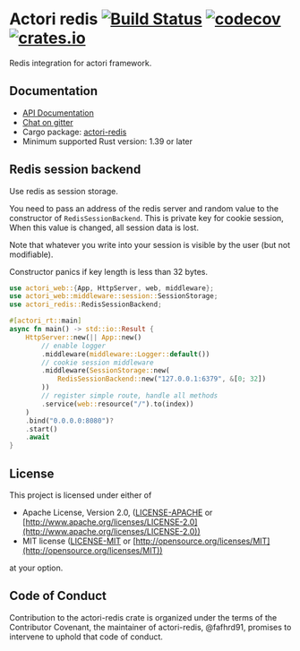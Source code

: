 # Actori redis [![Build Status](https://travis-ci.org/actori/actori-redis.svg?branch=master)](https://travis-ci.org/actori/actori-redis) [![codecov](https://codecov.io/gh/actori/actori-redis/branch/master/graph/badge.svg)](https://codecov.io/gh/actori/actori-redis) [![crates.io](http://meritbadge.herokuapp.com/actori-redis)](https://crates.io/crates/actori-redis) 

Redis integration for actori framework.

## Documentation

* [API Documentation](http://actori.github.io/actori-redis/actori_redis/)
* [Chat on gitter](https://gitter.im/actori/actori)
* Cargo package: [actori-redis](https://crates.io/crates/actori-redis)
* Minimum supported Rust version: 1.39 or later


## Redis session backend

Use redis as session storage.

You need to pass an address of the redis server and random value to the
constructor of `RedisSessionBackend`. This is private key for cookie session,
When this value is changed, all session data is lost.

Note that whatever you write into your session is visible by the user (but not modifiable).

Constructor panics if key length is less than 32 bytes.

```rust
use actori_web::{App, HttpServer, web, middleware};
use actori_web::middleware::session::SessionStorage;
use actori_redis::RedisSessionBackend;

#[actori_rt::main]
async fn main() -> std::io::Result {
    HttpServer::new(|| App::new()
        // enable logger
        .middleware(middleware::Logger::default())
        // cookie session middleware
        .middleware(SessionStorage::new(
            RedisSessionBackend::new("127.0.0.1:6379", &[0; 32])
        ))
        // register simple route, handle all methods
        .service(web::resource("/").to(index))
    )
    .bind("0.0.0.0:8080")?
    .start()
    .await
}
```

## License

This project is licensed under either of

* Apache License, Version 2.0, ([LICENSE-APACHE](LICENSE-APACHE) or [http://www.apache.org/licenses/LICENSE-2.0](http://www.apache.org/licenses/LICENSE-2.0))
* MIT license ([LICENSE-MIT](LICENSE-MIT) or [http://opensource.org/licenses/MIT](http://opensource.org/licenses/MIT))

at your option.

## Code of Conduct

Contribution to the actori-redis crate is organized under the terms of the
Contributor Covenant, the maintainer of actori-redis, @fafhrd91, promises to
intervene to uphold that code of conduct.
